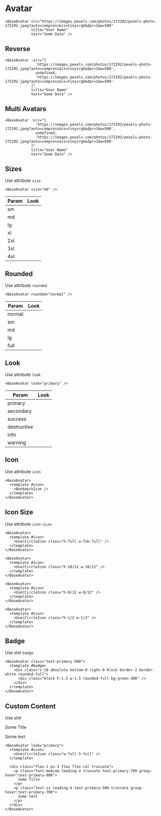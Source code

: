 # Avatar

<div class="mt-4">
    <base-avatar src="https://images.pexels.com/photos/172292/pexels-photo-172292.jpeg?auto=compress&cs=tinysrgb&dpr=1&w=500"
                 title="User Name"
                 text="Some Data"></base-avatar>
</div>

```vue
<BaseAvatar src="https://images.pexels.com/photos/172292/pexels-photo-172292.jpeg?auto=compress&cs=tinysrgb&dpr=1&w=500"
            title="User Name"
            text="Some Data" />
```

<div class="h-12"></div>

## Reverse

<div class="mt-4">
    <base-avatar title="User Name"
                 text="Some Data"
                 reverse></base-avatar>
</div>

```vue
<BaseAvatar :src="[
              'https://images.pexels.com/photos/172292/pexels-photo-172292.jpeg?auto=compress&cs=tinysrgb&dpr=1&w=500',
              undefined,
              'https://images.pexels.com/photos/172292/pexels-photo-172292.jpeg?auto=compress&cs=tinysrgb&dpr=1&w=500'
            ]"
            title="User Name"
            text="Some Data" />
```

<div class="h-12"></div>

## Multi Avatars

<div class="mt-4">
    <base-avatar :src="[
                   'https://images.pexels.com/photos/172292/pexels-photo-172292.jpeg?auto=compress&cs=tinysrgb&dpr=1&w=500',
                   undefined,
                   'https://images.pexels.com/photos/172292/pexels-photo-172292.jpeg?auto=compress&cs=tinysrgb&dpr=1&w=500'
                 ]"
                 title="User Name"
                 text="Some Data"></base-avatar>
</div>

```vue
<BaseAvatar :src="[
              'https://images.pexels.com/photos/172292/pexels-photo-172292.jpeg?auto=compress&cs=tinysrgb&dpr=1&w=500',
              undefined,
              'https://images.pexels.com/photos/172292/pexels-photo-172292.jpeg?auto=compress&cs=tinysrgb&dpr=1&w=500'
            ]"
            title="User Name"
            text="Some Data" />
```

<div class="h-12"></div>

## Sizes

Use attribute `size`

```vue
<BaseAvatar size="md" />
```

| Param | Look                                                  |
| ----- | ----------------------------------------------------- |
| sm    | <base-avatar size="sm" title="Title"></base-avatar>   |
| md    | <base-avatar size="md" title="Title"></base-avatar>   |
| lg    | <base-avatar size="lg" title="Title"></base-avatar>   |
| xl    | <base-avatar size="xl" title="Title"></base-avatar>   |
| 2xl    | <base-avatar size="2xl" title="Title"></base-avatar> |
| 3xl    | <base-avatar size="3xl" title="Title"></base-avatar> |
| 4xl    | <base-avatar size="4xl" title="Title"></base-avatar> |

<div class="h-12"></div>

## Rounded

Use attribute `rounded`

```vue
<BaseAvatar rounded="normal" />
```

| Param   | Look                                                       |
| ------- | ---------------------------------------------------------- |
| normal  | <base-avatar rounded="normal" title="Title"></base-avatar> |
| sm      | <base-avatar rounded="sm" title="Title"></base-avatar>     |
| md      | <base-avatar rounded="md" title="Title"></base-avatar>     |
| lg      | <base-avatar rounded="lg" title="Title"></base-avatar>     |
| full    | <base-avatar rounded="full" title="Title"></base-avatar>   |

<div class="h-12"></div>

## Look

Use attribute `look`

```vue
<BaseAvatar look="primary" />
```

| Param       | Look                                                         |
| ----------- | ------------------------------------------------------------ |
| primary     | <base-avatar look="primary" title="Title"></base-avatar>     |
| secondary   | <base-avatar look="secondary" title="Title"></base-avatar>   |
| success     | <base-avatar look="success" title="Title"></base-avatar>     |
| destructive | <base-avatar look="destructive" title="Title"></base-avatar> |
| info        | <base-avatar look="info" title="Title"></base-avatar>        |
| warning     | <base-avatar look="warning" title="Title"></base-avatar>     |

<div class="h-12"></div>

## Icon

Use attribute `icon`

<div class="mt-4 flex space-x-1">
    <base-avatar>
      <template #icon>
        <bookmark-icon></bookmark-icon>
      </template>
    </base-avatar>
    <base-avatar>
      <template #icon>
        <user-circle-icon></user-circle-icon>
      </template>
    </base-avatar>
    <base-avatar>
      <template #icon>
        <phone-icon></phone-icon>
      </template>
    </base-avatar>
    <base-avatar>
      <template #icon>
        <plus-circle-icon></plus-circle-icon>
      </template>
    </base-avatar>
    <base-avatar>
      <template #icon>
        <check-badge-icon></check-badge-icon>
      </template>
    </base-avatar>
    <base-avatar>
      <template #icon>
        <briefcase-icon></briefcase-icon>
      </template>
    </base-avatar>
    <base-avatar>
      <template #icon>
        <cloud-icon></cloud-icon>
      </template>
    </base-avatar>
</div>

```vue
<BaseAvatar>
  <template #icon>
    <BookmarkIcon />
  </template>
</BaseAvatar>
```

<div class="h-12"></div>

## Icon Size

Use attribute `icon-size`

<div class="mt-4 flex space-x-1">
    <base-avatar>
      <template #icon>
        <user-circle-icon class="h-full w-full"></user-circle-icon>
      </template>
    </base-avatar>
    <base-avatar>
      <template #icon>
        <user-circle-icon class="h-10/12 w-10/12"></user-circle-icon>
      </template>
    </base-avatar>
    <base-avatar>
      <template #icon>
        <user-circle-icon class="h-8/12 w-8/12"></user-circle-icon>
      </template>
    </base-avatar>
    <base-avatar>
      <template #icon>
        <user-circle-icon class="h-1/2 w-1/2"></user-circle-icon>
      </template>
    </base-avatar>
</div>

```vue
<BaseAvatar>
  <template #icon>
    <UserCircleIcon class="h-full w-fuh-full" />
  </template>
</BaseAvatar>

<BaseAvatar>
  <template #icon>
    <UserCircleIcon class="h-10/12 w-10/12" />
  </template>
</BaseAvatar>

<BaseAvatar>
  <template #icon>
    <UserCircleIcon class="h-8/12 w-8/12" />
  </template>
</BaseAvatar>

<BaseAvatar>
  <template #icon>
    <UserCircleIcon class="h-1/2 w-1/2" />
  </template>
</BaseAvatar>
```

<div class="h-12"></div>

## Badge

Use slot `badge`

<div class="mt-4">
  <base-avatar title="Title"
               text="Text">
    <template #badge>
      <div class="z-10 absolute bottom-0 right-0 block border-2 border-white rounded-full">
        <div class="block h-1.5 w-1.5 rounded-full bg-green-300"></div>
      </div>
    </template>
  </base-avatar>
</div>

```vue
<BaseAvatar class="text-primary-500">
  <template #badge>
    <div class="z-10 absolute bottom-0 right-0 block border-2 border-white rounded-full">
      <div class="block h-1.5 w-1.5 rounded-full bg-green-300" />
    </div>
  </template>
</BaseAvatar>
```

<div class="h-12"></div>

## Custom Content

Use slot

<div class="mt-4">
  <base-avatar look="primary">
    <template #icon>
      <user-circle-icon class="w-full h-full"></user-circle-icon>
    </template>
    <div class="flex-1 px-3 flex flex-col truncate">
        <p class="font-medium leading-4 truncate text-primary-700 group-hover:text-primary-800">
          Some Title
        </p>
        <p class="text-xs leading-4 text-primary-500 truncate group-hover:text-primary-700">
          Some text
        </p>
      </div>
  </base-avatar>
</div>

```vue
<BaseAvatar look="primary">
  <template #icon>
    <UserCircleIcon class="w-full h-full" />
  </template>

  <div class="flex-1 px-3 flex flex-col truncate">
    <p class="font-medium leading-4 truncate text-primary-700 group-hover:text-primary-800">
      Some Title
    </p>
    <p class="text-xs leading-4 text-primary-500 truncate group-hover:text-primary-700">
      Some text
    </p>
  </div>
</BaseAvatar>
```
<script>
import { UserCircleIcon, BookmarkIcon, PhoneIcon, PlusCircleIcon, CheckBadgeIcon, BriefcaseIcon, CloudIcon } from '@scarlab/icons-vue/solid';

export default {
  components: { UserCircleIcon, BookmarkIcon, PhoneIcon, PlusCircleIcon, CheckBadgeIcon, BriefcaseIcon, CloudIcon }
}
</script>
